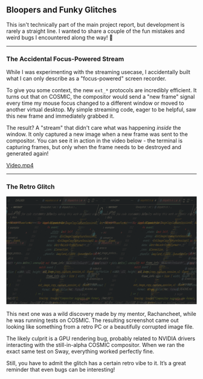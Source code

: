 ## **Bloopers and Funky Glitches**

This isn't technically part of the main project report, but development is rarely a straight line. I wanted to share a couple of the fun mistakes and weird bugs I encountered along the way! 👾

---

### **The Accidental Focus-Powered Stream**

While I was experimenting with the streaming usecase, I accidentally built what I can only describe as a "focus-powered" screen recorder.

To give you some context, the new `ext_*` protocols are incredibly efficient. It turns out that on COSMIC, the compositor would send a "new frame" signal every time my mouse focus changed to a different window or moved to another virtual desktop. My simple streaming code, eager to be helpful, saw this new frame and immediately grabbed it.

The result? A "stream" that didn't care what was happening *inside* the window.
It only captured a new image when a new frame was sent to the compositor. 
You can see it in action in the video below - the terminal is capturing frames, 
but only when the frame needs to be destroyed and generated again!

[Video.mp4](Video.mp4)

---

### **The Retro Glitch**

![waytest.webp](waytest.webp)

This next one was a wild discovery made by my mentor, Rachancheet, while he was running tests on COSMIC. The resulting screenshot came out looking like something from a retro PC or a beautifully corrupted image file.

The likely culprit is a GPU rendering bug, probably related to NVIDIA drivers interacting with the still-in-alpha COSMIC compositor. When we ran the exact same test on Sway, everything worked perfectly fine.

Still, you have to admit the glitch has a certain retro vibe to it. It’s a great reminder that even bugs can be interesting!
